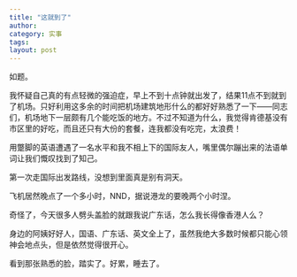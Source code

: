 ```yaml
---
title: "这就到了"
author:
category: 实事
tags: 
layout: post
---
```

如题。

我怀疑自己真的有点轻微的强迫症，早上不到十点钟就出发了，结果11点不到就到了机场。只好利用这多余的时间把机场建筑地形什么的都好好熟悉了一下——同志们，机场地下一层颇有几个能吃饭的地方。不过不知道为什么，我觉得肯德基没有市区里的好吃，而且还只有大份的套餐，连我都没有吃完，太浪费！

用蹩脚的英语遭遇了一名水平和我不相上下的国际友人，嘴里偶尔蹦出来的法语单词让我们慨叹找到了知己。

第一次走国际出发路线，没想到里面真是别有洞天。

飞机居然晚点了一个多小时，NND，据说港龙的要晚两个小时涅。

奇怪了，今天很多人劈头盖脸的就跟我说广东话，怎么我长得像香港人么？

身边的阿姨好好人，国语、广东话、英文全上了，虽然我绝大多数时候都只能心领神会地点头，但是依然觉得很开心。

看到那张熟悉的脸，踏实了。好累，睡去了。

